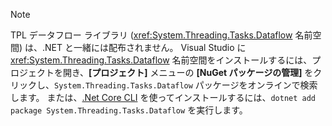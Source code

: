 > [!NOTE]
> TPL データフロー ライブラリ (<xref:System.Threading.Tasks.Dataflow> 名前空間) は、.NET と一緒には配布されません。 Visual Studio に <xref:System.Threading.Tasks.Dataflow> 名前空間をインストールするには、プロジェクトを開き、**[プロジェクト]** メニューの **[NuGet パッケージの管理]** をクリックし、`System.Threading.Tasks.Dataflow` パッケージをオンラインで検索します。 または、[.Net Core CLI](~/docs/core/tools/index.md) を使ってインストールするには、`dotnet add package System.Threading.Tasks.Dataflow` を実行します。

